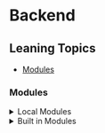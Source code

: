 # Backend

## Leaning Topics

 - [Modules](#modules)
  

<a name="modules"></a>
### Modules
<details>
<summary>Local Modules</summary>
যে সকল modules আমরা নিজেরা বানিয়ে থাকি সে সকল modules কে local modules বলা হয়।
</details>
<details>
<summary>Built in Modules</summary>
যে সকল modules পূর্বে থেকেই nodejs এর মধ্যে তৈরি করা রয়েছে সে সকল modules কে build in modules বলে। যেমন -

 - fs (ফাইল সিস্টেম হ্যান্ডেল করতে ব্যবহৃত হয়)
 - http (http server তৈরি করতে ব্যবহৃত হয়)
 - https (https server তৈরি করতে ব্যবহৃত হয়)
 - path (ফাইলের পাথ হ্যান্ডেল করতে ব্যবহৃত হয়)
 - url (url string পার্স করতে ব্যবহৃত হয়)
 - util (utility functions ব্যবহার করতে ব্যবহৃত হয়)
</details>
